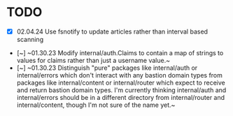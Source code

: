 # TODO

- [X] 02.04.24 Use fsnotify to update articles rather than interval based scanning
- [~] ~01.30.23 Modify internal/auth.Claims to contain a map of strings to values for claims rather than just a username value.~
- [~] ~01.30.23 Distinguish "pure" packages like internal/auth or internal/errors which don't interact with any bastion domain types from packages like internal/content or internal/router which expect to receive and return bastion domain types. I'm currently thinking internal/auth and internal/errors should be in a different directory from internal/router and internal/content, though I'm not sure of the name yet.~
